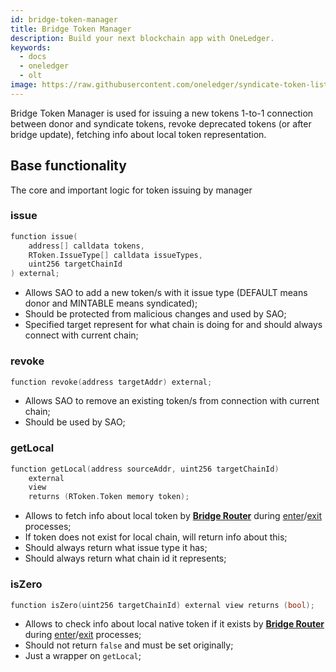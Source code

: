 ```yaml
---
id: bridge-token-manager
title: Bridge Token Manager
description: Build your next blockchain app with OneLedger.
keywords:
  - docs
  - oneledger
  - olt
image: https://raw.githubusercontent.com/oneledger/syndicate-token-list/master/logo.svg
---
```


Bridge Token Manager is used for issuing a new tokens 1-to-1 connection between donor and syndicate tokens, revoke deprecated tokens (or after bridge update), fetching info about local token representation.

## Base functionality

The core and important logic for token issuing by manager

### issue

```cpp
function issue(
    address[] calldata tokens,
    RToken.IssueType[] calldata issueTypes,
    uint256 targetChainId
) external;
```

- Allows SAO to add a new token/s with it issue type (DEFAULT means donor and MINTABLE means syndicated);
- Should be protected from malicious changes and used by SAO;
- Specified target represent for what chain is doing for and should always connect with current chain;

### revoke

```cpp
function revoke(address targetAddr) external;
```

- Allows SAO to remove an existing token/s from connection with current chain;
- Should be used by SAO;

### getLocal

```cpp
function getLocal(address sourceAddr, uint256 targetChainId)
    external
    view
    returns (RToken.Token memory token);
```

- Allows to fetch info about local token by [**Bridge Router**](/docs/bridge/contracts/bridge-router) during [enter](/docs/bridge/contracts/bridge-router#enter)/[exit](/docs/bridge/contracts/bridge-router#exit) processes;
- If token does not exist for local chain, will return info about this;
- Should always return what issue type it has;
- Should always return what chain id it represents;

### isZero

```cpp
function isZero(uint256 targetChainId) external view returns (bool);
```

- Allows to check info about local native token if it exists by [**Bridge Router**](/docs/bridge/contracts/bridge-router) during [enter](/docs/bridge/contracts/bridge-router#enter)/[exit](/docs/bridge/contracts/bridge-router#exit) processes;
- Should not return `false` and must be set originally;
- Just a wrapper on `getLocal`;
